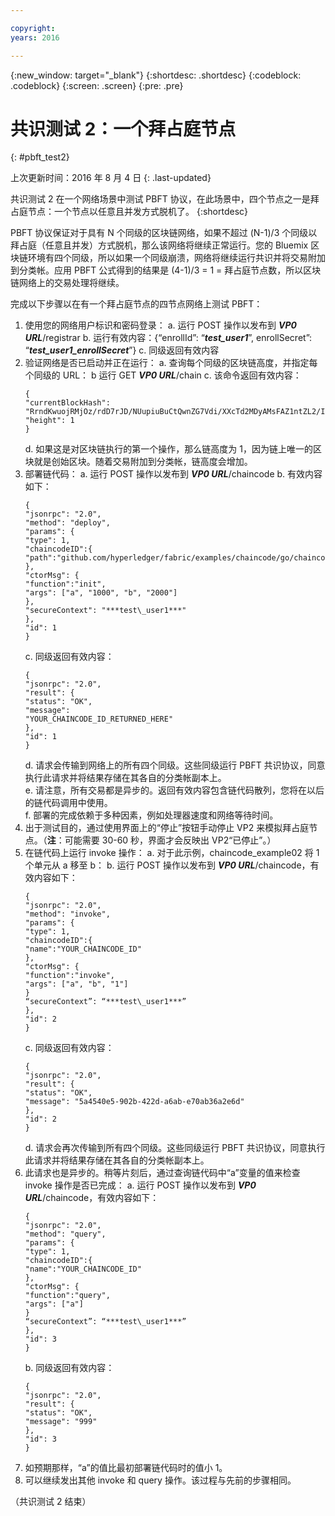 ```yaml
---

copyright:
years: 2016

---
```


{:new_window: target="_blank"}
{:shortdesc: .shortdesc}
{:codeblock: .codeblock}
{:screen: .screen}
{:pre: .pre}


# 共识测试 2：一个拜占庭节点
{: #pbft_test2}

上次更新时间：2016 年 8 月 4 日
{: .last-updated}

共识测试 2 在一个网络场景中测试 PBFT 协议，在此场景中，四个节点之一是拜占庭节点：一个节点以任意且并发方式脱机了。
{:shortdesc}

PBFT 协议保证对于具有 N 个同级的区块链网络，如果不超过 (N-1)/3 个同级以拜占庭（任意且并发）方式脱机，那么该网络将继续正常运行。您的 Bluemix 区块链环境有四个同级，所以如果一个同级崩溃，网络将继续运行共识并将交易附加到分类帐。应用 PBFT 公式得到的结果是 (4-1)/3 = 1 = 拜占庭节点数，所以区块链网络上的交易处理将继续。

完成以下步骤以在有一个拜占庭节点的四节点网络上测试 PBFT：
1.	使用您的网络用户标识和密码登录：
   a.  运行 POST 操作以发布到 ***VP0 URL***/registrar
    b. 	运行有效内容：{“enrollId”: “***test\_user1***”, enrollSecret”: “***test\_user1\_enrollSecret***”}
    c.  同级返回有效内容
2.  验证网络是否已启动并正在运行：
    a. 	查询每个同级的区块链高度，并指定每个同级的 URL：
    b   运行 GET ***VP0 URL***/chain
    c.  该命令返回有效内容：
      ```
      {
      "currentBlockHash":
      "RrndKwuojRMjOz/rdD7rJD/NUupiuBuCtQwnZG7Vdi/XXcTd2MDyAMsFAZ1ntZL2/IIcSUeatIZAKS6ss7fEvg==",
      "height": 1
      }
      ```  
    d.  如果这是对区块链执行的第一个操作，那么链高度为 1，因为链上唯一的区块就是创始区块。随着交易附加到分类帐，链高度会增加。
3.  部署链代码：
    a. 	运行 POST 操作以发布到 ***VP0 URL***/chaincode
    b.  有效内容如下：  
      ```
      {
      "jsonrpc": "2.0",
      "method": "deploy",
      "params": {
      "type": 1,
      "chaincodeID":{
      "path":"github.com/hyperledger/fabric/examples/chaincode/go/chaincode_example02"
      },
      "ctorMsg": {
      "function":"init",
      "args": ["a", "1000", "b", "2000"]
      },
      "secureContext": "***test\_user1***"
      },
      "id": 1
      }
      ```  
    c.  同级返回有效内容：  
      ```
      {
      "jsonrpc": "2.0",
      "result": {
      "status": "OK",
      "message":
      "YOUR_CHAINCODE_ID_RETURNED_HERE"
      },
      "id": 1
      }
      ```  
    d. 请求会传输到网络上的所有四个同级。这些同级运行 PBFT 共识协议，同意执行此请求并将结果存储在其各自的分类帐副本上。  
    e.  请注意，所有交易都是异步的。返回有效内容包含链代码散列，您将在以后的链代码调用中使用。  
    f.  部署的完成依赖于多种因素，例如处理器速度和网络等待时间。  
4.  出于测试目的，通过使用界面上的“停止”按钮手动停止 VP2 来模拟拜占庭节点。（**注**：可能需要 30-60 秒，界面才会反映出 VP2“已停止”。）
5.  在链代码上运行 invoke 操作：
    a.  对于此示例，chaincode_example02 将 1 个单元从 a 移至 b：
    b.  运行 POST 操作以发布到 ***VP0 URL***/chaincode，有效内容如下：
      ```
      {
      "jsonrpc": "2.0",
      "method": "invoke",
      "params": {
      "type": 1,
      "chaincodeID":{
      "name":"YOUR_CHAINCODE_ID"
      },
      "ctorMsg": {
      "function":"invoke",
      "args": ["a", "b", "1"]
      }
      “secureContext”: “***test\_user1***”
      },
      "id": 2
      }
      ```
    c.  同级返回有效内容：
      ```
      {
      "jsonrpc": "2.0",
      "result": {
      "status": "OK",
      "message": "5a4540e5-902b-422d-a6ab-e70ab36a2e6d"
      },
      "id": 2
      }
      ```
    d.  请求会再次传输到所有四个同级。这些同级运行 PBFT 共识协议，同意执行此请求并将结果存储在其各自的分类帐副本上。
6.  此请求也是异步的。稍等片刻后，通过查询链代码中“a”变量的值来检查 invoke 操作是否已完成：
    a.  运行 POST 操作以发布到 ***VP0 URL***/chaincode，有效内容如下：
      ```
      {
      "jsonrpc": "2.0",
      "method": "query",
      "params": {
      "type": 1,
      "chaincodeID":{
      "name":"YOUR_CHAINCODE_ID"
      },
      "ctorMsg": {
      "function":"query",
      "args": ["a"]
      }
      “secureContext”: “***test\_user1***”
      },
      "id": 3
      }
      ```
    b.  同级返回有效内容：
      ```
      {
      "jsonrpc": "2.0",
      "result": {
      "status": "OK",
      "message": "999"
      },
      "id": 3
      }
      ```
7.  如预期那样，“a”的值比最初部署链代码时的值小 1。
8.  可以继续发出其他 invoke 和 query 操作。该过程与先前的步骤相同。

（共识测试 2 结束）
